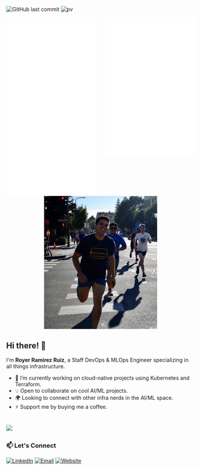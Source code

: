 ![GitHub last commit](https://img.shields.io/github/last-commit/royerramirez/royerramirez)
![pv](https://pageview.vercel.app/?github_user=royerramirez)


<a href="https://metrics.lecoq.io/about/royerramirez"><img src="assets/metrics_left.svg" align="left" width="47.5%"></img></a>
<a href="https://metrics.lecoq.io/about/royerramirez"><img src="assets/metrics_right.svg" align="right" width="47.5%"></img></a>

<br />
<br />

<p align="center">
<picture>
  <img src="assets/royer.jpg" alt="royer" width="60%">
</picture>
</p>

## Hi there! 👋

I'm **Royer Ramirez Ruiz**, a Staff DevOps & MLOps Engineer specializing in all things infrastructure.

- 🚀 I’m currently working on cloud-native projects using Kubernetes and Terraform.
- 💡  Open to collaborate on cool AI/ML projects.
- 🌍 Looking to connect with other infra nerds in the AI/ML space.
- ⚡ Support me by buying me a coffee.


<a href="https://buymeacoffee.com/royer"><img src="https://img.buymeacoffee.com/button-api/?text=Buy me a coffee&emoji=&slug=royer&button_colour=5F7FFF&font_colour=ffffff&font_family=Cookie&outline_colour=000000&coffee_colour=FFDD00"></a>
---

### 📫 Let's Connect
[![LinkedIn](https://img.shields.io/badge/-LinkedIn-0A66C2?logo=linkedin&logoColor=white)](https://www.linkedin.com/in/royerramirez)
[![Email](https://img.shields.io/badge/-Email-D14836?logo=gmail&logoColor=white)](mailto:info@royerramirez.com)
[![Website](https://img.shields.io/badge/-Website-999999)](https://blog.royerramirez.com)
